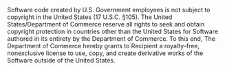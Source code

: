 Software code created by U.S. Government employees is not subject to copyright in the United States (17 U.S.C. §105). The United States/Department of Commerce reserve all rights to seek and obtain copyright protection in countries other than the United States for Software authored in its entirety by the Department of Commerce. To this end, The Department of Commerce hereby grants to Recipient a royalty-free, nonexclusive license to use, copy, and create derivative works of the Software outside of the United States.
